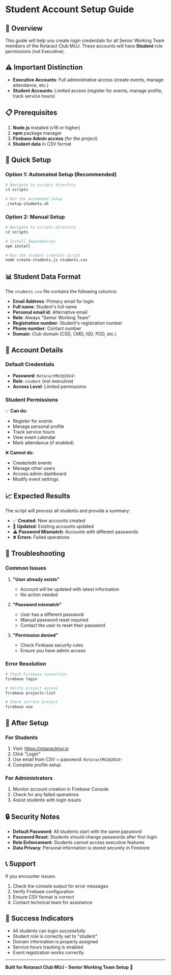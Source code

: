 # Student Account Setup Guide

## 🎯 Overview

This guide will help you create login credentials for all Senior Working Team members of the Rotaract Club MUJ. These accounts will have **Student** role permissions (not Executive).

## ⚠️ Important Distinction

- **Executive Accounts**: Full administrative access (create events, manage attendance, etc.)
- **Student Accounts**: Limited access (register for events, manage profile, track service hours)

## 📋 Prerequisites

1. **Node.js** installed (v16 or higher)
2. **npm** package manager
3. **Firebase Admin access** (for the project)
4. **Student data** in CSV format

## 🚀 Quick Setup

### Option 1: Automated Setup (Recommended)

```bash
# Navigate to scripts directory
cd scripts

# Run the automated setup
./setup-students.sh
```

### Option 2: Manual Setup

```bash
# Navigate to scripts directory
cd scripts

# Install dependencies
npm install

# Run the student creation script
node create-students.js students.csv
```

## 📊 Student Data Format

The `students.csv` file contains the following columns:
- **Email Address**: Primary email for login
- **Full name**: Student's full name
- **Personal email id**: Alternative email
- **Role**: Always "Senior Working Team"
- **Registration number**: Student's registration number
- **Phone number**: Contact number
- **Domain**: Club domain (CSD, CMD, ISD, PDD, etc.)

## 🔐 Account Details

### Default Credentials
- **Password**: `RotaractMUJ@2024!`
- **Role**: `student` (not executive)
- **Access Level**: Limited permissions

### Student Permissions
✅ **Can do:**
- Register for events
- Manage personal profile
- Track service hours
- View event calendar
- Mark attendance (if enabled)

❌ **Cannot do:**
- Create/edit events
- Manage other users
- Access admin dashboard
- Modify event settings

## 📈 Expected Results

The script will process all students and provide a summary:
- ✅ **Created**: New accounts created
- 🔄 **Updated**: Existing accounts updated
- ⚠️ **Password Mismatch**: Accounts with different passwords
- ❌ **Errors**: Failed operations

## 🚨 Troubleshooting

### Common Issues

1. **"User already exists"**
   - Account will be updated with latest information
   - No action needed

2. **"Password mismatch"**
   - User has a different password
   - Manual password reset required
   - Contact the user to reset their password

3. **"Permission denied"**
   - Check Firebase security rules
   - Ensure you have admin access

### Error Resolution

```bash
# Check Firebase connection
firebase login

# Verify project access
firebase projects:list

# Check current project
firebase use
```

## 📱 After Setup

### For Students
1. Visit: https://rotaractmuj.in
2. Click "Login"
3. Use email from CSV + password: `RotaractMUJ@2024!`
4. Complete profile setup

### For Administrators
1. Monitor account creation in Firebase Console
2. Check for any failed operations
3. Assist students with login issues

## 🔒 Security Notes

- **Default Password**: All students start with the same password
- **Password Reset**: Students should change passwords after first login
- **Role Enforcement**: Students cannot access executive features
- **Data Privacy**: Personal information is stored securely in Firestore

## 📞 Support

If you encounter issues:
1. Check the console output for error messages
2. Verify Firebase configuration
3. Ensure CSV format is correct
4. Contact technical team for assistance

## 🎉 Success Indicators

- All students can login successfully
- Student role is correctly set to "student"
- Domain information is properly assigned
- Service hours tracking is enabled
- Event registration works correctly

---

**Built for Rotaract Club MUJ - Senior Working Team Setup** 🚀
